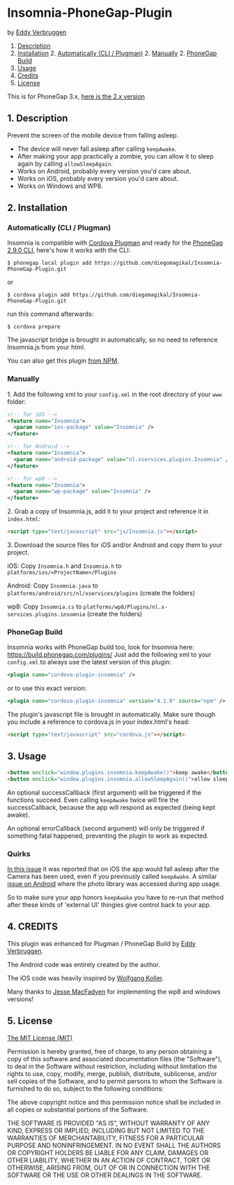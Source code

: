 # Insomnia-PhoneGap-Plugin

by [Eddy Verbruggen](http://www.x-services.nl)

1. [Description](https://github.com/EddyVerbruggen/Insomnia-PhoneGap-Plugin#1-description)
2. [Installation](https://github.com/EddyVerbruggen/Insomnia-PhoneGap-Plugin#2-installation)
	2. [Automatically (CLI / Plugman)](https://github.com/EddyVerbruggen/Insomnia-PhoneGap-Plugin#automatically-cli--plugman)
	2. [Manually](https://github.com/EddyVerbruggen/Insomnia-PhoneGap-Plugin#manually)
	2. [PhoneGap Build](https://github.com/EddyVerbruggen/Insomnia-PhoneGap-Plugin#phonegap-build)
3. [Usage](https://github.com/EddyVerbruggen/Insomnia-PhoneGap-Plugin#3-usage)
4. [Credits](https://github.com/EddyVerbruggen/Insomnia-PhoneGap-Plugin#4-credits)
5. [License](https://github.com/EddyVerbruggen/Insomnia-PhoneGap-Plugin#5-license)

This is for PhoneGap 3.x, [here is the 2.x version](https://github.com/EddyVerbruggen/Insomnia-PhoneGap-Plugin/tree/phonegap-2.x)

## 1. Description

Prevent the screen of the mobile device from falling asleep.

* The device will never fall asleep after calling `keepAwake`.
* After making your app practically a zombie, you can allow it to sleep again by calling `allowSleepAgain`.
* Works on Android, probably every version you'd care about.
* Works on iOS, probably every version you'd care about.
* Works on Windows and WP8.

## 2. Installation

### Automatically (CLI / Plugman)
Insomnia is compatible with [Cordova Plugman](https://github.com/apache/cordova-plugman) and ready for the [PhoneGap 2.9.0 CLI](http://docs.phonegap.com/en/2.9.0/guide_cli_index.md.html#The%20Command-line%20Interface_add_features), here's how it works with the CLI:

```
$ phonegap local plugin add https://github.com/diegomagikal/Insomnia-PhoneGap-Plugin.git
```
or
```
$ cordova plugin add https://github.com/diegomagikal/Insomnia-PhoneGap-Plugin.git
```
run this command afterwards:
```
$ cordova prepare
```

The javascript bridge is brought in automatically, so no need to reference Insomnia.js from your html.

You can also get this plugin [from NPM](https://www.npmjs.com/package/cordova-plugin-insomnia).

### Manually

1\. Add the following xml to your `config.xml` in the root directory of your `www` folder:
```xml
<!-- for iOS -->
<feature name="Insomnia">
  <param name="ios-package" value="Insomnia" />
</feature>
```

```xml
<!-- for Android -->
<feature name="Insomnia">
  <param name="android-package" value="nl.xservices.plugins.Insomnia" />
</feature>
```

```xml
<!-- for wp8 -->
<feature name="Insomnia">
  <param name="wp-package" value="Insomnia" />
</feature>
```

2\. Grab a copy of Insomnia.js, add it to your project and reference it in `index.html`:
```html
<script type="text/javascript" src="js/Insomnia.js"></script>
```

3\. Download the source files for iOS and/or Android and copy them to your project.

iOS: Copy `Insomnia.h` and `Insomnia.h` to `platforms/ios/<ProjectName>/Plugins`

Android: Copy `Insomnia.java` to `platforms/android/src/nl/xservices/plugins` (create the folders)

wp8: Copy `Insomnia.cs` to `platforms/wp8/Plugins/nl.x-services.plugins.insomnia` (create the folders)

### PhoneGap Build

Insomnia works with PhoneGap build too, look for Insomnia here: https://build.phonegap.com/plugins/
Just add the following xml to your `config.xml` to always use the latest version of this plugin:
```xml
<plugin name="cordova-plugin-insomnia" />
```
or to use this exact version:
```xml
<plugin name="cordova-plugin-insomnia" version="4.1.0" source="npm" />
```

The plugin's  javascript file is brought in automatically. Make sure though you include a reference to cordova.js in your index.html's head:
```html
<script type="text/javascript" src="cordova.js"></script>
```

## 3. Usage
```html
<button onclick="window.plugins.insomnia.keepAwake()">keep awake</button>
<button onclick="window.plugins.insomnia.allowSleepAgain()">allow sleep again</button>
```
An optional successCallback (first argument) will be triggered if the functions succeed. Even calling `keepAwake` twice will fire the successCallback, because the app will respond as expected (being kept awake).

An optional errorCallback (second argument) will only be triggered if something fatal happened, preventing the plugin to work as expected.

### Quirks
[In this issue](#29) it was reported that on iOS the app would fall asleep after the Camera has been used,
even if you previously called `keepAwake`. A similar [issue on Android](#30) where the photo library was accessed during app usage.

So to make sure your app honors `keepAwake` you have to re-run that method after these kinds of 'external UI' thingies give control back to your app.

## 4. CREDITS ##

This plugin was enhanced for Plugman / PhoneGap Build by [Eddy Verbruggen](http://www.x-services.nl).

The Android code was entirely created by the author.

The iOS code was heavily inspired by [Wolfgang Koller](https://github.com/simplec-dev/powermanagement).

Many thanks to [Jesse MacFadyen](https://github.com/purplecabbage) for implementing the wp8 and windows versions!

## 5. License

[The MIT License (MIT)](http://www.opensource.org/licenses/mit-license.html)

Permission is hereby granted, free of charge, to any person obtaining a copy
of this software and associated documentation files (the "Software"), to deal
in the Software without restriction, including without limitation the rights
to use, copy, modify, merge, publish, distribute, sublicense, and/or sell
copies of the Software, and to permit persons to whom the Software is
furnished to do so, subject to the following conditions:

The above copyright notice and this permission notice shall be included in
all copies or substantial portions of the Software.

THE SOFTWARE IS PROVIDED "AS IS", WITHOUT WARRANTY OF ANY KIND, EXPRESS OR
IMPLIED, INCLUDING BUT NOT LIMITED TO THE WARRANTIES OF MERCHANTABILITY,
FITNESS FOR A PARTICULAR PURPOSE AND NONINFRINGEMENT. IN NO EVENT SHALL THE
AUTHORS OR COPYRIGHT HOLDERS BE LIABLE FOR ANY CLAIM, DAMAGES OR OTHER
LIABILITY, WHETHER IN AN ACTION OF CONTRACT, TORT OR OTHERWISE, ARISING FROM,
OUT OF OR IN CONNECTION WITH THE SOFTWARE OR THE USE OR OTHER DEALINGS IN
THE SOFTWARE.

